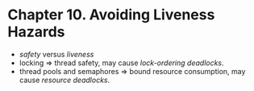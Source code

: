 # Chapter 10. Avoiding Liveness Hazards

* *safety* versus *liveness*
* locking => thread safety, may cause *lock-ordering deadlocks*.
* thread pools and semaphores => bound resource consumption, may cause *resource deadlocks*.

